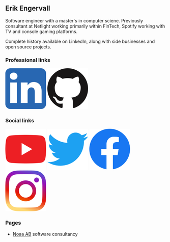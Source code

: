 ## Erik Engervall

Software engineer with a master's in computer sciene. Previously consultant at Netlight working primarily within FinTech, Spotify working with TV and console gaming platforms.

Complete history available on LinkedIn, along with side businesses and open source projects.

### Professional links

[![Linkedin](/assets/logo-linkedin.png)](https://www.linkedin.com/in/engervall)
[![GitHub](/assets/logo-github.png)](https://github.com/erikengervall)

### Social links

[![YouTube](/assets/logo-youtube.png)](https://www.youtube.com/c/ErikEngervall)
[![Twitter](/assets/logo-twitter.png)](https://twitter.com/engervall)
[![Facebook](/assets/logo-facebook.png)](https://www.facebook.com/Erik.Engervall)
[![Instagram](/assets/logo-instagram.png)](https://www.instagram.com/engervall)

### Pages

* [Noaa AB](/noaa-ab) software consultancy
